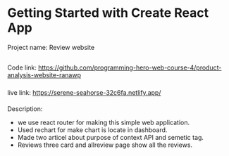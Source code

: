 # Getting Started with Create React App
Project name: Review website
##
Code link: https://github.com/programming-hero-web-course-4/product-analysis-website-ranawp 
###
 live link: https://serene-seahorse-32c6fa.netlify.app/ 
####
Description: 
* we use react router for making this simple web application.  
* Used rechart for make chart is locate in dashboard. 
* Made two articel about purpose of context API and semetic tag. 
* Reviews three card and allreview page show all the reviews.  
